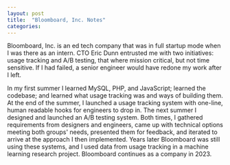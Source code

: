 ```yaml
---
layout: post
title:  "Bloomboard, Inc. Notes"
categories:
---
```


Bloomboard, Inc. is an ed tech company that was in full startup mode when I was there as an intern. CTO Eric Dunn entrusted me with two initiatives: usage tracking and A/B testing, that where mission critical, but not time sensitive. If I had failed, a senior engineer would have redone my work after I left.

In my first summer I learned MySQL, PHP, and JavaScript; learned the codebase; and learned what usage tracking was and ways of building them. At the end of the summer, I launched a usage tracking system with one-line, human readable hooks for engineers to drop in. The next summer I designed and launched an A/B testing system. Both times, I gathered requirements from designers and engineers, came up with technical options meeting both groups' needs, presented them for feedback, and iterated to arrive at the approach I then implemented. Years later Bloomboard was still using these systems, and I used data from usage tracking in a machine learning research project. Bloomboard continues as a company in 2023.

